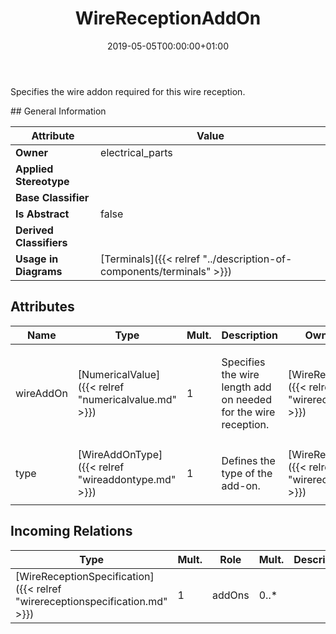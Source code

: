 ﻿---
title: WireReceptionAddOn
toc: false
type: specs
date: "2019-05-05T00:00:00+01:00"
draft: false
menu_name: vec120

# Prev/next pager order (if `docs_section_pager` enabled in `params.toml`)
weight: 
---
<html>   <head>     </head>   <body>     <p> Specifies the wire addon required for this wire reception.      </p>  </body> </html>
## General Information

| Attribute               | Value |
|-------------------------|-------|
| **Owner**               | electrical_parts |
| **Applied Stereotype**  |   |
| **Base Classifier**     |   |
| **Is Abstract**         | false |
| **Derived Classifiers** |   |
| **Usage in Diagrams**   | [Terminals]({{< relref "../description-of-components/terminals" >}})<br/>  |

## Attributes
|  Name  |  Type  |  Mult.  |  Description  |  Owning Classifier  |
|--------|--------|---------|---------------|--------------|
|wireAddOn | [NumericalValue]({{< relref "numericalvalue.md" >}}) | 1 | <html>   <head>     </head>   <body>     <p> Specifies the wire length add on needed for the wire reception.      </p>  </body> </html> | [WireReceptionAddOn]({{< relref "wirereceptionaddon.md" >}}) |
|type | [WireAddOnType]({{< relref "wireaddontype.md" >}}) | 1 | <html>   <head>     </head>   <body>     <p> Defines the type of the add-on.      </p>  </body> </html> | [WireReceptionAddOn]({{< relref "wirereceptionaddon.md" >}}) |

##  Incoming Relations
|    Type  |   Mult.  |   Role    |   Mult.   |   Description  |
|----------|----------|-----------|-----------|----------------|
| [WireReceptionSpecification]({{< relref "wirereceptionspecification.md" >}}) | 1 | addOns | 0..* |  |
